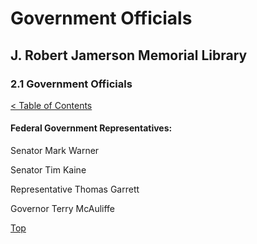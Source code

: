 [0]: ../README.md
[2.1]: government-officials.md

# Government Officials
## J. Robert Jamerson Memorial Library
### 2.1 Government Officials
[< Table of Contents][0]

#### Federal Government Representatives:

Senator Mark Warner

Senator Tim Kaine

Representative Thomas Garrett

Governor Terry McAuliffe












[Top][2.1]